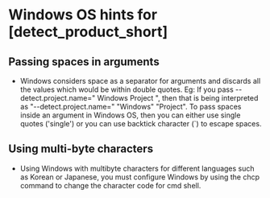 # Windows OS hints for [detect_product_short]

## Passing spaces in arguments
* Windows considers space as a separator for arguments and discards all the values which would be within double quotes. Eg: If you pass --detect.project.name=" Windows Project ", then that is being interpreted as "--detect.project.name=" "Windows" "Project". To pass spaces inside an argument in Windows OS, then you can either use single quotes ('single') or you can use backtick character (`) to escape spaces.

## Using multi-byte characters
* Using Windows with multibyte characters for different languages such as Korean or Japanese, you must configure Windows by using the chcp command to change the character code for cmd shell.